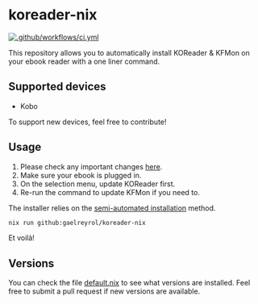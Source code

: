 # koreader-nix

[![.github/workflows/ci.yml](https://github.com/gaelreyrol/koreader-nix/actions/workflows/ci.yml/badge.svg)](https://github.com/gaelreyrol/koreader-nix/actions/workflows/ci.yml)

This repository allows you to automatically install KOReader & KFMon on your ebook reader with a one liner command.

## Supported devices

- Kobo

To support new devices, feel free to contribute!

## Usage

1. Please check any important changes [here](https://github.com/koreader/koreader/wiki/Installation-on-Kobo-devices).
2. Make sure your ebook is plugged in.
3. On the selection menu, update KOReader first.
4. Re-run the command to update KFMon if you need to.

The installer relies on the [semi-automated installation](https://github.com/koreader/koreader/wiki/Installation-on-Kobo-devices#semi-automated-installation-method) method.

```bash
nix run github:gaelreyrol/koreader-nix
```

Et voilà!

## Versions

You can check the file [default.nix](./default.nix) to see what versions are installed. Feel free to submit a pull request if new versions are available.